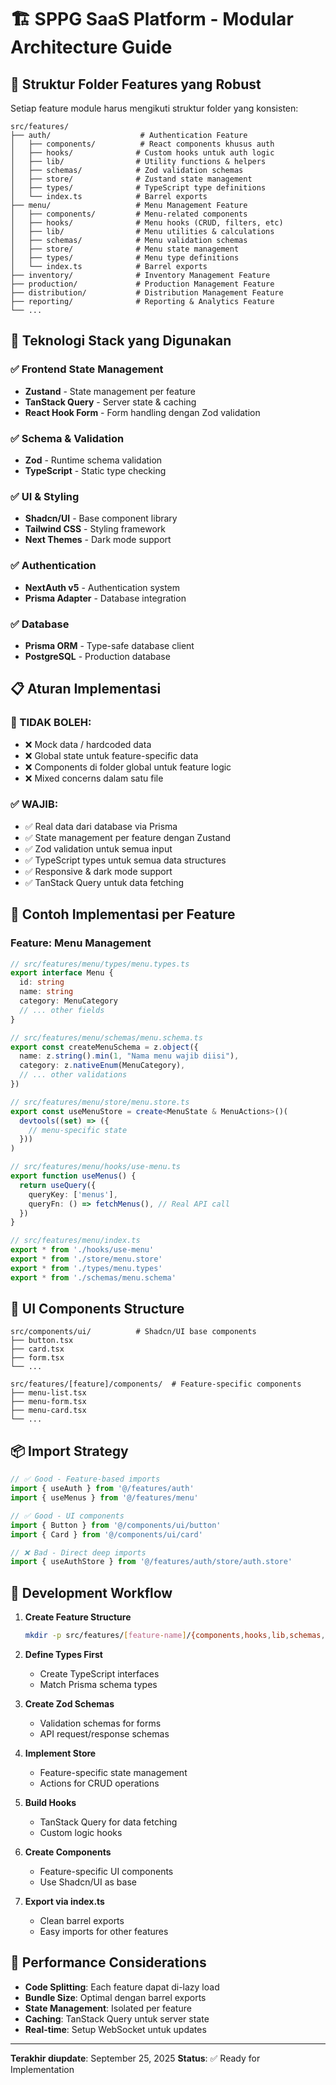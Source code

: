 # 🏗️ SPPG SaaS Platform - Modular Architecture Guide

## 📁 Struktur Folder Features yang Robust

Setiap feature module harus mengikuti struktur folder yang konsisten:

```
src/features/
├── auth/                    # Authentication Feature
│   ├── components/          # React components khusus auth
│   ├── hooks/              # Custom hooks untuk auth logic
│   ├── lib/                # Utility functions & helpers
│   ├── schemas/            # Zod validation schemas
│   ├── store/              # Zustand state management
│   ├── types/              # TypeScript type definitions
│   └── index.ts            # Barrel exports
├── menu/                   # Menu Management Feature
│   ├── components/         # Menu-related components
│   ├── hooks/              # Menu hooks (CRUD, filters, etc)
│   ├── lib/                # Menu utilities & calculations
│   ├── schemas/            # Menu validation schemas
│   ├── store/              # Menu state management
│   ├── types/              # Menu type definitions
│   └── index.ts            # Barrel exports
├── inventory/              # Inventory Management Feature
├── production/             # Production Management Feature
├── distribution/           # Distribution Management Feature
├── reporting/              # Reporting & Analytics Feature
└── ...
```

## 🎯 Teknologi Stack yang Digunakan

### ✅ Frontend State Management
- **Zustand** - State management per feature
- **TanStack Query** - Server state & caching
- **React Hook Form** - Form handling dengan Zod validation

### ✅ Schema & Validation
- **Zod** - Runtime schema validation
- **TypeScript** - Static type checking

### ✅ UI & Styling
- **Shadcn/UI** - Base component library
- **Tailwind CSS** - Styling framework
- **Next Themes** - Dark mode support

### ✅ Authentication
- **NextAuth v5** - Authentication system
- **Prisma Adapter** - Database integration

### ✅ Database
- **Prisma ORM** - Type-safe database client
- **PostgreSQL** - Production database

## 📋 Aturan Implementasi

### 🚫 TIDAK BOLEH:
- ❌ Mock data / hardcoded data
- ❌ Global state untuk feature-specific data
- ❌ Components di folder global untuk feature logic
- ❌ Mixed concerns dalam satu file

### ✅ WAJIB:
- ✅ Real data dari database via Prisma
- ✅ State management per feature dengan Zustand
- ✅ Zod validation untuk semua input
- ✅ TypeScript types untuk semua data structures
- ✅ Responsive & dark mode support
- ✅ TanStack Query untuk data fetching

## 🔧 Contoh Implementasi per Feature

### Feature: Menu Management

```typescript
// src/features/menu/types/menu.types.ts
export interface Menu {
  id: string
  name: string
  category: MenuCategory
  // ... other fields
}

// src/features/menu/schemas/menu.schema.ts
export const createMenuSchema = z.object({
  name: z.string().min(1, "Nama menu wajib diisi"),
  category: z.nativeEnum(MenuCategory),
  // ... other validations
})

// src/features/menu/store/menu.store.ts
export const useMenuStore = create<MenuState & MenuActions>()(
  devtools((set) => ({
    // menu-specific state
  }))
)

// src/features/menu/hooks/use-menu.ts
export function useMenus() {
  return useQuery({
    queryKey: ['menus'],
    queryFn: () => fetchMenus(), // Real API call
  })
}

// src/features/menu/index.ts
export * from './hooks/use-menu'
export * from './store/menu.store'
export * from './types/menu.types'
export * from './schemas/menu.schema'
```

## 🎨 UI Components Structure

```
src/components/ui/          # Shadcn/UI base components
├── button.tsx
├── card.tsx
├── form.tsx
└── ...

src/features/[feature]/components/  # Feature-specific components
├── menu-list.tsx
├── menu-form.tsx
├── menu-card.tsx
└── ...
```

## 📦 Import Strategy

```typescript
// ✅ Good - Feature-based imports
import { useAuth } from '@/features/auth'
import { useMenus } from '@/features/menu'

// ✅ Good - UI components
import { Button } from '@/components/ui/button'
import { Card } from '@/components/ui/card'

// ❌ Bad - Direct deep imports
import { useAuthStore } from '@/features/auth/store/auth.store'
```

## 🚀 Development Workflow

1. **Create Feature Structure**
   ```bash
   mkdir -p src/features/[feature-name]/{components,hooks,lib,schemas,store,types}
   ```

2. **Define Types First**
   - Create TypeScript interfaces
   - Match Prisma schema types

3. **Create Zod Schemas**
   - Validation schemas for forms
   - API request/response schemas

4. **Implement Store**
   - Feature-specific state management
   - Actions for CRUD operations

5. **Build Hooks**
   - TanStack Query for data fetching
   - Custom logic hooks

6. **Create Components**
   - Feature-specific UI components
   - Use Shadcn/UI as base

7. **Export via index.ts**
   - Clean barrel exports
   - Easy imports for other features

## 🎯 Performance Considerations

- **Code Splitting**: Each feature dapat di-lazy load
- **Bundle Size**: Optimal dengan barrel exports
- **State Management**: Isolated per feature
- **Caching**: TanStack Query untuk server state
- **Real-time**: Setup WebSocket untuk updates

---

**Terakhir diupdate**: September 25, 2025
**Status**: ✅ Ready for Implementation
